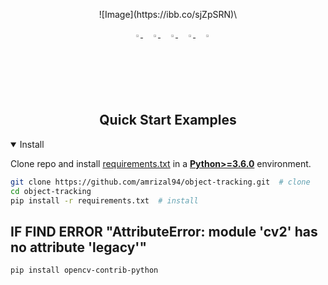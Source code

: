 
<div align="center">
   <p>
      ![Image](https://ibb.co/sjZpSRN)\
   </p>

   <div align="center">
      <img width="2%" />
      <a href="https://www.linkedin.com/in/ari-rizal-3306b0112/">
      <img src="https://github.com/ultralytics/yolov5/releases/download/v1.0/logo-social-linkedin.png" width="2%"/>
      </a>
      <img width="2%" />
      <a href="https://twitter.com/arimrizal">
      <img src="https://github.com/ultralytics/yolov5/releases/download/v1.0/logo-social-twitter.png" width="2%"/>
      </a>
      <img width="2%" />
      <a href="https://www.youtube.com/channel/UCkwzxJpuE8k57ost0QeaGJg">
      <img src="https://github.com/ultralytics/yolov5/releases/download/v1.0/logo-social-youtube.png" width="2%"/>
      </a>
      <img width="2%" />
      <a href="https://www.facebook.com/rizal.ganteng.bgtz">
      <img src="https://github.com/ultralytics/yolov5/releases/download/v1.0/logo-social-facebook.png" width="2%"/>
      </a>
      <img width="2%" />
      <a href="https://www.instagram.com/arimrizal/">
      <img src="https://github.com/ultralytics/yolov5/releases/download/v1.0/logo-social-instagram.png" width="2%"/>
      </a>
   </div>
</div>
<br/>


 ## <div align="center">Quick Start Examples</div>

<details open>
<summary>Install</summary>

Clone repo and install [requirements.txt](https://github.com/ultralytics/yolov5/blob/master/requirements.txt) in a
[**Python>=3.6.0**](https://www.python.org/) environment.

```bash
git clone https://github.com/amrizal94/object-tracking.git  # clone
cd object-tracking
pip install -r requirements.txt  # install
```
   
## IF FIND ERROR "AttributeError: module 'cv2' has no attribute 'legacy'"
```bash
pip install opencv-contrib-python
```
  

